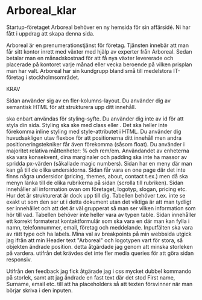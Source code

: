 # Arboreal_klar
Startup-företaget Arboreal behöver en ny hemsida för sin affärsidé. Ni har fått i uppdrag att skapa denna sida.

Arboreal är en prenumerationstjänst för företag. Tjänsten innebär att man får sitt kontor inrett med växter med hjälp av experter från Arboreal. Sedan betalar man en månadskostnad för att få nya växter levererade och placerade på kontoret varje månad eller vecka beroende på vilken prisplan man har valt. Arboreal har sin kundgrupp bland små till medelstora IT-företag i stockholmsområdet.

KRAV

Sidan använder sig av en fler-kolumns-layout. Du använder dig av semantisk HTML för att strukturera upp ditt innehåll.

ska enbart användas för styling-syfte. Du använder dig inte av id för att styla din sida. Styling ska ske med class eller . Det ska heller inte förekomma inline styling med style-attributet i HTML. Du använder dig huvudsakligen utav flexbox för att positionerna ditt innehåll men andra positioneringstekniker får även förekomma (såsom float). Du använder i majoritet relativa måttenheter: % och rem/em. Användandet av enheterna ska vara konsekvent, dina marginaler och padding ska inte ha massor av spridda px-värden (såkallade magic numbers). Sidan har en meny där man kan gå till de olika undersidorna. Sidan får vara en one page där det inte finns några undersidor (pricing, themes, about, contact t.ex.) men då ska menyn länka till de olika rubrikerna på sidan (scrolla till rubriken). Sidan innehåller all information ovan om företaget, logotyp, slogan, pricing etc. Hur det är strukturerat är dock upp till dig. Tabellen behöver t.ex. inte se exakt ut som den ser ut i detta dokument utan det viktiga är att man tydligt ser innehållet och att det är väl grupperat så man ser vilken information som hör till vad. Tabellen behöver inte heller vara av typen table. Sidan innehåller ett korrekt formaterat kontaktformulär som ska vara en där man kan fylla i namn, telefonnummer, email, företag och meddelande. Inputfälten ska vara av rätt type och ha labels.
Mina val av breakpoints på min webbsida utgick jag ifrån att min Header text "Arboreal" och logotypen vart för stora, så objekten ändrade position. detta åtgärdade jag genom att minska storleken på vardera. utifrån det krävdes det inte fler media queries för att göra sidan responsiv.

Utifrån den feedback jag fick åtgärade jag i css mycket dubbel kommando på storlek, samt att jag ändrade en fast text där det stod First name, Surname, email etc. till att ha placeholders så att texten försvinner när man börjar skriva i den inputen.
